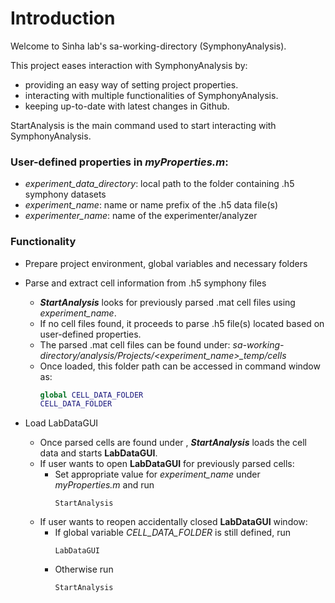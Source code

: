 # Introduction

Welcome to Sinha lab's sa-working-directory (SymphonyAnalysis).

This project eases interaction with SymphonyAnalysis by:
* providing an easy way of setting project properties.
* interacting with multiple functionalities of SymphonyAnalysis.
* keeping up-to-date with latest changes in Github.

StartAnalysis is the main command used to start interacting with SymphonyAnalysis.

### User-defined properties in _myProperties.m_:
 * _experiment_data_directory_: local path to the folder containing .h5 symphony datasets
 * _experiment_name_:            name or name prefix of the .h5 data file(s)
 * _experimenter_name_:         name of the experimenter/analyzer

### Functionality
* Prepare project environment, global variables and necessary folders

* Parse and extract cell information from .h5 symphony files
  * **_StartAnalysis_** looks for previously parsed .mat cell files using _experiment_name_.
  * If no cell files found, it proceeds to parse .h5 file(s) located based on user-defined properties.
  * The parsed .mat cell files can be found under: _sa-working-directory/analysis/Projects/<experiment_name>\_temp/cells_
  * Once loaded, this folder path can be accessed in command window as:
    ```matlab
    global CELL_DATA_FOLDER
    CELL_DATA_FOLDER
    ```

* Load LabDataGUI
  * Once parsed cells are found under , **_StartAnalysis_** loads the cell data and starts **LabDataGUI**.
  * If user wants to open **LabDataGUI** for previously parsed cells:
    * Set appropriate value for _experiment_name_ under _myProperties.m_ and run
      ```
      StartAnalysis
      ```
  * If user wants to reopen accidentally closed **LabDataGUI** window:
    * If global variable _CELL_DATA_FOLDER_ is still defined, run
      ```
      LabDataGUI
      ```
    * Otherwise run
      ```
      StartAnalysis
      ```

